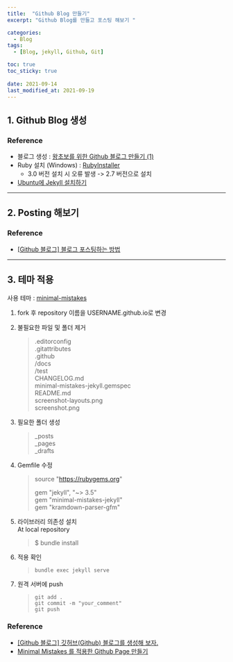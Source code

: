 ```yaml
---
title:  "Github Blog 만들기"
excerpt: "Github Blog를 만들고 포스팅 해보기 "

categories:
  - Blog
tags:
  - [Blog, jekyll, Github, Git]

toc: true
toc_sticky: true
 
date: 2021-09-14
last_modified_at: 2021-09-19
---
```


## 1. Github Blog 생성
### Reference

* 블로그 생성 : [왕초보를 위한 Github 블로그 만들기 (1)](https://zeddios.tistory.com/1222)      
* Ruby 설치 (Windows) : [RubyInstaller](https://rubyinstaller.org/)
    * 3.0 버전 설치 시 오류 발생 -> 2.7 버전으로 설치
* [Ubuntu에 Jekyll 설치하기](https://velog.io/@ilcm96/install-jekyll-on-ubuntu)

***

## 2. Posting 해보기
### Reference 
* [[Github 블로그] 블로그 포스팅하는 방법](https://ansohxxn.github.io/blog/posting/)

***

## 3. 테마 적용
사용 테마 : [minimal-mistakes](https://github.com/mmistakes/minimal-mistakes)

1. fork 후 repository 이름을 USERNAME.github.io로 변경
2. 불필요한 파일 및 폴더 제거
    >.editorconfig    
    .gitattributes    
    .github   
    /docs   
    /test   
    CHANGELOG.md    
    minimal-mistakes-jekyll.gemspec   
    README.md   
    screenshot-layouts.png    
    screenshot.png    

3. 필요한 폴더 생성
    > _posts  
    _pages    
    _drafts   

4. Gemfile 수정
    > source "https://rubygems.org"   
    >
    > gem "jekyll", "~> 3.5"    
    > gem "minimal-mistakes-jekyll"   
    > gem "kramdown-parser-gfm"   
    
5. 라이브러리 의존성 설치   
    At local repository
    > $ bundle install

6. 적용 확인 
    > `bundle exec jekyll serve`

7. 원격 서버에 push
    > `git add .`       
    `git commit -m "your_comment"`      
    `git push`


### Reference
* [[Github 블로그] 깃허브(Github) 블로그를 생성해 보자.](https://ansohxxn.github.io/blog/i-made-my-blog/)
* [Minimal Mistakes 를 적용한 Github Page 만들기](https://pnurep.github.io/blogging/github-page-minimal-mistakes/#)
